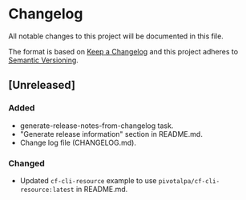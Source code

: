 # Changelog
All notable changes to this project will be documented in this file.

The format is based on [Keep a Changelog](http://keepachangelog.com/en/1.0.0/)
and this project adheres to [Semantic Versioning](http://semver.org/spec/v2.0.0.html).

## [Unreleased]

### Added
- generate-release-notes-from-changelog task.
- "Generate release information" section in README.md.
- Change log file (CHANGELOG.md).

### Changed
- Updated `cf-cli-resource` example to use `pivotalpa/cf-cli-resource:latest` in README.md.
